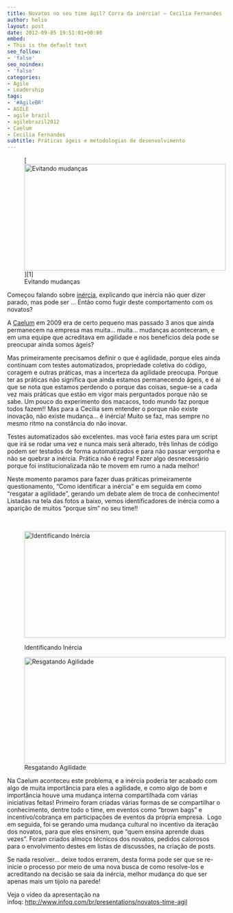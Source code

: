 ```yaml
---
title: Novatos no seu time ágil? Corra da inércia! – Cecilia Fernandes
author: helio
layout: post
date: 2012-09-05 19:51:01+00:00
embed:
- This is the default text
seo_follow:
- 'false'
seo_noindex:
- 'false'
categories:
- Agile
- Leadership
tags:
- '#AgileBR'
- AGILE
- agile brazil
- agilebrazil2012
- Caelum
- Cecilia Fernandes
subtitle: Práticas ágeis e metodologias de desenvolvimento
---
```

<figure id="attachment_606" style="width: 470px" class="wp-caption aligncenter">[<img class="size-full wp-image-606" src="/uploads/2012/09/corraDaInerciaCecilia.jpg" alt="Evitando mudanças" width="470" height="249" srcset="/uploads/2012/09/corraDaInerciaCecilia.jpg 470w, /uploads/2012/09/corraDaInerciaCecilia-300x158.jpg 300w" sizes="(max-width: 470px) 100vw, 470px" />][1]<figcaption class="wp-caption-text">Evitando mudanças</figcaption></figure> 

Começou falando sobre [inércia][2], explicando que inércia não quer dizer parado, mas pode ser … Então como fugir deste comportamento com os novatos?

A <a title="caelum" href="http://www.caelum.com.br/" target="_blank">Caelum</a> em 2009 era de certo pequeno mas passado 3 anos que ainda permanecem na empresa mas muita… muita… mudanças aconteceram, e em uma equipe que acreditava em agilidade e nos benefícios dela pode se preocupar ainda somos ágeis?

Mas primeiramente precisamos definir o que é agilidade, porque eles ainda continuam com testes automatizados, propriedade coletiva do código, coragem e outras práticas, mas a incerteza da agilidade preocupa. Porque ter as práticas não significa que ainda estamos permanecendo ágeis, e é ai que se nota que estamos perdendo o porque das coisas, segue-se a cada vez mais práticas que estão em vigor mais perguntados porque não se sabe. Um pouco do experimento dos macacos, todo mundo faz porque todos fazem!! Mas para a Cecilia sem entender o porque não existe inovação, não existe mudança… é inércia! Muito se faz, mas sempre no mesmo ritmo na constância do não inovar.

Testes automatizados são excelentes. mas você faria estes para um script que irá se rodar uma vez e nunca mais será alterado, três linhas de código podem ser testados de forma automatizados e para não passar vergonha e não se quebrar a inércia. Prática não é regra! Fazer algo desnecessário porque foi institucionalizada não te movem em rumo a nada melhor!

Neste momento paramos para fazer duas práticas primeiramente questionamento, &#8220;Como identificar a inércia&#8221; e em seguida em como &#8220;resgatar a agilidade&#8221;, gerando um debate alem de troca de conhecimento! Listadas na tela das fotos a baixo, vemos identificadores de inércia como a aparição de muitos &#8220;porque sim&#8221; no seu time!!

&nbsp;<figure id="attachment_607" style="width: 470px" class="wp-caption aligncenter">

[<img class="size-full wp-image-607" src="/uploads/2012/09/identificandoInercia.jpg" alt="Identificando Inércia" width="470" height="249" srcset="/uploads/2012/09/identificandoInercia.jpg 470w, /uploads/2012/09/identificandoInercia-300x158.jpg 300w" sizes="(max-width: 470px) 100vw, 470px" />][3]<figcaption class="wp-caption-text">Identificando Inércia</figcaption></figure> <figure id="attachment_608" style="width: 470px" class="wp-caption aligncenter">[<img class="size-full wp-image-608" src="/uploads/2012/09/resgatandoAgilidade.jpg" alt="Resgatando Agilidade" width="470" height="249" srcset="/uploads/2012/09/resgatandoAgilidade.jpg 470w, /uploads/2012/09/resgatandoAgilidade-300x158.jpg 300w" sizes="(max-width: 470px) 100vw, 470px" />][4]<figcaption class="wp-caption-text">Resgatando Agilidade</figcaption></figure> 

Na Caelum aconteceu este problema, e a inércia poderia ter acabado com algo de muita importância para eles a agilidade, e como algo de bom e importância houve uma mudança interna compartilhada com várias iniciativas feitas! Primeiro foram criadas várias formas de se compartilhar o conhecimento, dentre todo o time, em eventos como &#8220;brown bags&#8221; e incentivo/cobrança em participações de eventos da própria empresa.  Logo em seguida, foi se gerando uma mudança cultural no incentivo da iteração dos novatos, para que eles ensinem, que &#8220;quem ensina aprende duas vezes&#8221;. Foram criados almoço técnicos dos novatos, pedidos calorosos para o envolvimento destes em listas de discussões, na criação de posts.

Se nada resolver… deixe todos errarem, desta forma pode ser que se re-inicie o processo por meio de uma nova busca de como resolve-los e acreditando na decisão se saia da inércia, melhor mudança do que ser apenas mais um tijolo na parede!

Veja o vídeo da apresentação na infoq: <a title="Novatos no time Ágil" href="http://www.infoq.com/br/presentations/novatos-time-agil" target="_blank">http://www.infoq.com/br/presentations/novatos-time-agil</a>

&nbsp;

 [1]: /uploads/2012/09/corraDaInerciaCecilia.jpg
 [2]: http://pt.wikipedia.org/wiki/In%C3%A9rcia "inércia"
 [3]: /uploads/2012/09/identificandoInercia.jpg
 [4]: /uploads/2012/09/resgatandoAgilidade.jpg